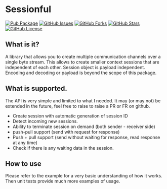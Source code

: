 # Sessionful

[![Pub Package](https://img.shields.io/pub/v/sessionful.svg)](https://pub.dev/packages/sessionful)
[![GitHub Issues](https://img.shields.io/github/issues/TheTosters/sessionful.svg)](https://github.com/TheTosters/sessionful/issues)
[![GitHub Forks](https://img.shields.io/github/forks/TheTosters/sessionful.svg)](https://github.com/TheTosters/sessionful/network)
[![GitHub Stars](https://img.shields.io/github/stars/TheTosters/sessionful.svg)](https://github.com/TheTosters/sessionful/stargazers)
[![GitHub License](https://img.shields.io/badge/license-MIT-blue.svg)](https://github.com/TheTosters/sessionful/blob/master/LICENSE)

## What is it?

A library that allows you to create multiple communication channels over a single byte stream. This
allows to create smaller context sessions that are independent of each other. Session object is
payload independent. Encoding and decoding or payload is beyond the scope of this package.

## What is supported.

The API is very simple and limited to what I needed. It may (or may not) be extended in the future,
feel free to raise to raise a PR or FR on github.

- Create session with automatic generation of session ID
- Detect incoming new sessions.
- Ability to terminate session on demand (both sender - receiver side)
- push-pull support (send with request for response)
- Push + pull support (send without waiting for response, read response at any time)
- Check if there is any waiting data in the session.

## How to use

Please refer to the example for a very basic understanding of how it works. Then unit tests provide
much more examples of usage.